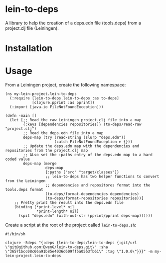 # lein-to-deps

A library to help the creation of a deps.edn file (tools.deps) from a project.clj file (Leiningen).

# Installation

# Usage

From a Leiningen project, create the following namespace:

```
(ns my-lein-project.lein-to-deps
  (:require [lein-to-deps.lein-to-deps :as to-deps]
            [clojure.pprint :as pprint])
  (:import [java.io FileNotFoundException]))

(defn -main []
  (let [;; Read the raw Leiningen project.clj file into a map
        {:keys [dependencies repositories]} (to-deps/read-raw "project.clj")
        ;; Read the deps.edn file into a map
        deps-map (try (read-string (slurp "deps.edn"))
                      (catch FileNotFoundException e {}))
        ;; Update the deps.edn map with the dependencies and repositories from the project.clj map
        ;; ALso set the :paths entry of the deps.edn map to a hard coded value
        deps-map (merge
                  deps-map
                  {:paths ["src" "target/classes"]}
                  ;; lein-to-deps has two helper functions to convert from the Leiningen
                  ;; dependencies and repositores format into the tools.deps format
                  (to-deps/format-dependencies dependencies)
                  (to-deps/format-repositories repositories))]
    ;; Pretty print the result into the deps.edn file
    (binding [*print-level* nil
              *print-length* nil]
      (spit "deps.edn" (with-out-str (pprint/pprint deps-map))))))
```

Create a script at the root of the project called `lein-to-deps.sh`:

```
#!/bin/sh

clojure -Sdeps "{:deps {lein-to-deps/lein-to-deps {:git/url \"git@github.com:EwenG/lein-to-deps.git\" :sha \"36571bcc08c66a91b85e4036d609ff5a0563fb61\" :tag \"1.0.0\"}}}" -m my-lein-project.lein-to-deps
```